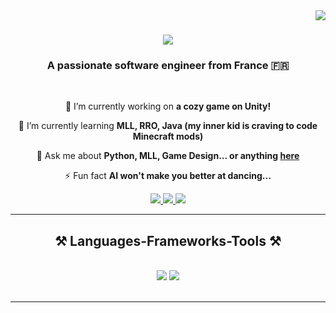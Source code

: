 <img align='right' src='https://visitor-badge.laobi.icu/badge?page_id=ScalaAdCoelum.visitor-badge'>

<h1 align="center">
    <img src="https://readme-typing-svg.herokuapp.com/?font=Righteous&size=35&center=true&vCenter=true&width=500&height=70&duration=4000&lines=Hi+There!+👋;+I'm+Thomas+Macé!;" />
</h1>

<h3 align="center">A passionate software engineer from France 🇫🇷</h3>

<br/>

<div align="center">
 
 🔭 I’m currently working on **a cozy game on Unity!**
 
 🌱 I’m currently learning **MLL, RRO, Java (my inner kid is craving to code Minecraft mods)**

💬 Ask me about **Python, MLL, Game Design... or anything [here](https://github.com/ScalaAdCoelum)**

⚡ Fun fact **AI won't make you better at dancing...**

 </div>
 
<div align="center"> 
  <a href="mailto:mace.thomas49@gmail.com">
    <img src="https://img.shields.io/badge/Gmail-333333?style=for-the-badge&logo=gmail&logoColor=red" />
  </a>
  <a href="https://linkedin.com/in/thomas-macé-658aa5226" target="_blank">
    <img src="https://img.shields.io/badge/LinkedIn-0077B5?style=for-the-badge&logo=linkedin&logoColor=white" target="_blank" />
  </a>
  <a href="https://thomasmace.com" target="_blank">
     <img src="https://img.shields.io/badge/Portfolio-FF5722?style=for-the-badge&logo=todoist&logoColor=white" target="_blank" /> <!-- sqlite, safari, google-chrome are other good icon options -->
  </a>
</div>

 <hr/>
 
<h2 align="center">⚒️ Languages-Frameworks-Tools ⚒️</h2>
<br/>
<div align="center">
    <img src="https://skillicons.dev/icons?i=py,pytorch,blender,cs,cpp,unity,discord,bots,discordjs,xd,css,rails" />
    <img src="https://skillicons.dev/icons?i=nodejs,python,javascript,mongodb,java,mysql,threejs,ruby,js" /><br>
</div>

<br/>
<hr/>

<br/>
